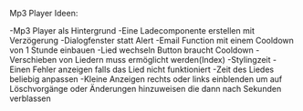 Mp3 Player Ideen:

-Mp3 Player als Hintergrund
-Eine Ladecomponente erstellen mit Verzögerung
-Dialogfenster statt Alert
-Email Function mit einem Cooldown von 1 Stunde einbauen
-Lied wechseln Button braucht Cooldown
-Verschieben von Liedern muss ermöglicht werden(Index)
-Stylingzeit
-Einen Fehler anzeigen falls das Lied nicht funktioniert
-Zeit des Liedes beliebig anpassen
-Kleine Anzeigen rechts oder links einblenden um auf Löschvorgänge oder Änderungen hinzuweisen die dann nach Sekunden verblassen